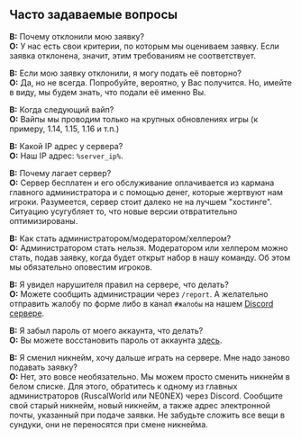 ## Часто задаваемые вопросы

**В:** Почему отклонили мою заявку?  
**О:** У нас есть свои критерии, по которым мы оцениваем заявку. Если заявка отклонена, значит, этим требованиям не соответствует.  

**В:** Если мою заявку отклонили, я могу подать её повторно?  
**О:** Да, но не всегда. Попробуйте, вероятно, у Вас получится. Но, имейте в виду, мы будем знать, что подали её именно Вы.  

**В:** Когда следующий вайп?  
**О:** Вайпы мы проводим только на крупных обновлениях игры (к примеру, 1.14, 1.15, 1.16 и т.п.)  

**В:** Какой IP адрес у сервера?  
**О:** Наш IP адрес: `%server_ip%`.   

**В:** Почему лагает сервер?  
**О:** Сервер бесплатен и его обслуживание оплачивается из кармана главного администратора и с 
помощью денег, которые жертвуют нам игроки. Разумеется, сервер стоит далеко не на лучшем "хостинге". Ситуацию усугубляет то, что новые версии отвратительно оптимизированы.  

**В:** Как стать администратором/модератором/хелпером?  
**О:** Администратором стать нельзя. Модератором или хелпером можно стать, подав заявку, когда будет открыт набор в нашу команду. Об этом мы обязательно оповестим игроков.  

**В:** Я увидел нарушителя правил на сервере, что делать?  
**О:** Можете сообщить администрации через `/report`. А желательно отправить жалобу по форме либо в канал `#жалобы` на нашем [Discord сервере](%discord_server%).  

**В:** Я забыл пароль от моего аккаунта, что делать?  
**О:** Вы можете восстановить пароль от аккаунта [здесь](https://bortexel.ru/recovery).  

**В:** Я сменил никнейм, хочу дальше играть на сервере. Мне надо заново подавать заявку?  
**О:** Нет, это вовсе необязательно. Мы можем просто сменить никнейм в белом списке. Для этого, обратитесь к одному из главных администраторов (RuscalWorld или NE0NEX) через Discord. Сообщите свой старый никнейм, новый никнейм, а также адрес электронной почты, указанный при подаче заявки. Не забудьте сложить все вещи в сундуки, они не переносятся при смене никнейма.